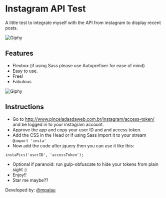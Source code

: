 # Instagram API Test

A little test to integrate myself with the API from instagram to display recent posts.

![Giphy](http://media0.giphy.com/media/OJbr914LLiETe/giphy.gif)

## Features
- Flexbox (if using Sass please use Autoprefixer for ease of mind)
- Easy to use.
- Free!
- Fabulous

![Giphy](http://media4.giphy.com/media/4oY18KcpgdSI8/giphy.gif)


## Instructions
- Go to http://www.pinceladasdaweb.com.br/instagram/access-token/ and be logged in to your instagram account.
- Approve the app and copy your user ID and and access token.
- Add the CSS in the Head or if using Sass import it to your stream `@import 'insta'`
- Now add the code after jquery then you can use it like this:

```
instaPics('userID', 'accessToken');
```
- Optional if paranoid: run gulp-obfuscate to hide your tokens from plain sight :)
- Enjoy!!
- Star me maybe??

Developed by: [@mpalau](https://twitter.com/mpalau/)
